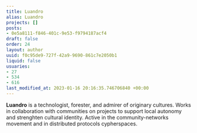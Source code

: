 ```yaml
---
title: Luandro
alias: Luandro
projects: []
posts:
- 0e5a8111-f846-401c-9e53-f9794187acf4
draft: false
order: 24
layout: author
uuid: f0c95de9-727f-42a9-9690-861c7e2050b1
liquid: false
usuaries:
- 27
- 534
- 616
last_modified_at: 2023-01-16 20:16:35.746706840 +00:00
---
```


<p><strong>Luandro</strong> is a technologist, forester, and admirer of originary cultures. Works in collaboration with communities on projects to support local autonomy and strenghten cultural identity. Active in the community-networks movement and in distributed protocols cypherspaces.</p>